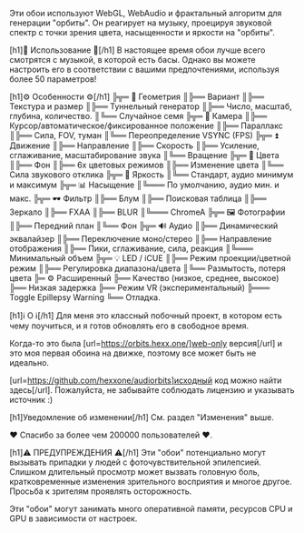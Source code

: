 Эти обои используют WebGL, WebAudio и фрактальный алгоритм для генерации "орбиты". Он реагирует на музыку, проецируя звуковой спектр с точки зрения цвета, насыщенности и яркости на "орбиты".

[h1]🧬 Использование 🧬[/h1]
В настоящее время обои лучше всего смотрятся с музыкой, в которой есть басы.
Однако вы можете настроить его в соответствии с вашими предпочтениями, используя более 50 параметров!

[h1]⚙️ Особенности ⚙️[/h1]
╠╦═ 📐 Геометрия
║╠══ Вариант
║╠══ Текстура и размер
║╠══ Туннельный генератор
║╠══ Число, масштаб, глубина, количество.
║╚══ Случайное семя
╠╦═ 🎥 Камера
║╠══ Курсор/автоматическое/фиксированное положение
║╠══ Параллакс
║╠══ Сила, FOV, туман
║╚══ Переопределение VSYNC (FPS)
╠╦═ ⏫ Движение
║╠══ Направление
║╠══ Скорость
║╠══ Усиление, сглаживание, масштабирование звука
║╚══ Вращение
╠╦═ 🌈 Цвета
║╠══ Фон
║╠══ 6x цветовых режимов
║╠══ Изменение цвета
║╚══ Сила звукового отклика
╠╦═ 🔆 Яркость
║╚══ Стандарт, аудио минимум и максимум
╠╦═ 📊 Насыщение
║╚═══ По умолчанию, аудио мин. и макс.
╠╦═ 🕶 Фильтр
║╠══ Блум
║╠══ Поисковая таблица
║╠══ Зеркало
║╠══ FXAA
║╠══ BLUR
║╚═══ ChromeA
╠╦═ 🖼 Фотографии
║╠══ Передний план
║╚══ Фон
╠╦═ 🔊 Аудио
║╠══ Динамический эквалайзер
║╠══ Переключение моно/стерео
║╠══ Направление отображения
║╠══ Пики, сглаживание, сила, реакция
║╚═══ Минимальный объем
╠╦═ 💡 LED / iCUE
║╠══ Режим проекции/цветной режим
║╠══ Регулировка диапазона/цвета
║╚══ Размытость, потеря цвета
╠═ ⚙️ Расширенный
╠══ Качество (низкое, среднее, высокое)
╠══ Низкая задержка
╠══ Режим VR (экспериментальный)
╠═══ Toggle Epillepsy Warning
╚══ Отладка.

[h1]ℹ️ О ℹ️[/h1]
Для меня это классный побочный проект, в котором есть чему поучиться, и я готов обновлять его в свободное время.

Когда-то это была [url=https://orbits.hexx.one/]web-only версия[/url] и это моя первая обоина на движке, поэтому все может быть не идеально.

[url=https://github.com/hexxone/audiorbits]исходный код можно найти здесь[/url]. Пожалуйста, не забывайте соблюдать лицензию и указывать источник :)

[h1]Уведомление об изменении[/h1]
См. раздел "Изменения" выше.

❤️ Спасибо за более чем 200000 пользователей ❤️.

[h1]⚠️ ПРЕДУПРЕЖДЕНИЯ ⚠️[/h1]
Эти "обои" потенциально могут вызывать припадки у людей с фоточувствительной эпилепсией.
Слишком длительный просмотр может вызвать головную боль, кратковременные изменения зрительного восприятия и многое другое.
Просьба к зрителям проявлять осторожность.

Эти "обои" могут занимать много оперативной памяти, ресурсов CPU и GPU в зависимости от настроек.
